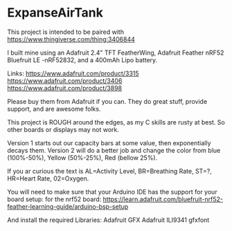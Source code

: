 # ExpanseAirTank

This project is intended to be paired with https://www.thingiverse.com/thing:3406844

I built mine using an Adafruit 2.4" TFT FeatherWing, Adafruit Feather nRF52 Bluefruit LE -nRF52832, and a 400mAh Lipo battery. 

Links:
https://www.adafruit.com/product/3315
https://www.adafruit.com/product/3406
https://www.adafruit.com/product/3898

Please buy them from Adafruit if you can. They do great stuff, provide support, and are awesome folks.

This project is ROUGH around the edges, as my C skills are rusty at best.  So other boards or displays may not work.

Version 1 starts out our capacity bars at some value, then exponentially decays them.
Version 2 will do a better job and change the color from blue (100%-50%), Yellow (50%-25%), Red (bellow 25%).

If you ar curious the text is AL=Activity Level, BR=Breathing Rate, ST=?, HR=Heart Rate, 02=Oxygen.

You will need to make sure that your Arduino IDE has the support for your board setup:
for the nrf52 board:
https://learn.adafruit.com/bluefruit-nrf52-feather-learning-guide/arduino-bsp-setup

And install the required Libraries:
Adafruit GFX
Adafruit ILI9341
gfxfont
